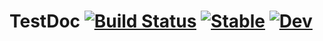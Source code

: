 # TestDoc [![Build Status](https://github.com/KeishiS/TestDoc.jl/actions/workflows/CI.yml/badge.svg?branch=main)](https://github.com/KeishiS/TestDoc.jl/actions/workflows/CI.yml?query=branch%3Amain) [![Stable](https://img.shields.io/badge/docs-stable-blue.svg)](https://KeishiS.github.io/TestDoc.jl/stable/) [![Dev](https://img.shields.io/badge/docs-dev-blue.svg)](https://KeishiS.github.io/TestDoc.jl/dev/)
